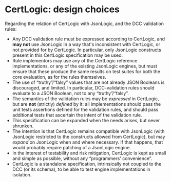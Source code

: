 # CertLogic: design choices

Regarding the relation of CertLogic with JsonLogic, and the DCC validation rules:

* Any DCC validation rule must be expressed according to CertLogic, and **may not** use JsonLogic in a way that's inconsistent with CertLogic, or not provided for by CertLogic.
  In particular, only JsonLogic constructs present in this CertLogic specification may be used.
* Rule implementors may use any of the CertLogic reference implementations, or any of the existing JsonLogic engines, but must ensure that these produce the same results on test suites for both the core evaluation, as for the rules themselves.
* The use of “truthy”/“falsy” values that are not already JSON Booleans is discouraged, and limited.
  In particular, DCC-validation rules should evaluate to a JSON Boolean, not to any “truthy”/“falsy”.
* The semantics of the validation rules may be _expressed_ in CertLogic, but are **not** (strictly) _defined_ by it: all implementations should pass the unit tests assertions defined for the validation rules, and should pass additional tests that ascertain the intent of the validation rule.
* This specification can be expanded when the needs arises, but never shrunken.
* The intention is that CertLogic remains compatible with JsonLogic (with JsonLogic restricted to the constructs allowed from CertLogic), but may _expand_ on JsonLogic when and where necessary.
  If that happens, that would probably require patching of a JsonLogic engine.
* In the interest of testability and risk mitigation, CertLogic is kept as small and simple as possible, without any “programmers' convenience”.
* CertLogic is a standalone specification, intrinsically not coupled to the DCC (or its schema), to be able to test engine implementations in isolation.

